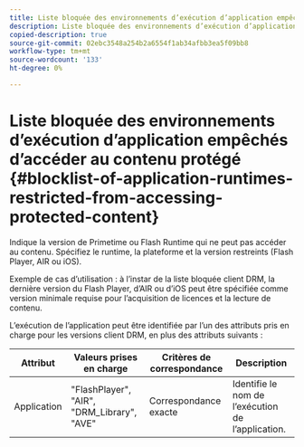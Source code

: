 ```yaml
---
title: Liste bloquée des environnements d’exécution d’application empêchés d’accéder au contenu protégé
description: Liste bloquée des environnements d’exécution d’application empêchés d’accéder au contenu protégé
copied-description: true
source-git-commit: 02ebc3548a254b2a6554f1ab34afbb3ea5f09bb8
workflow-type: tm+mt
source-wordcount: '133'
ht-degree: 0%

---
```


# Liste bloquée des environnements d’exécution d’application empêchés d’accéder au contenu protégé {#blocklist-of-application-runtimes-restricted-from-accessing-protected-content}

Indique la version de Primetime ou Flash Runtime qui ne peut pas accéder au contenu. Spécifiez le runtime, la plateforme et la version restreints (Flash Player, AIR ou iOS).

Exemple de cas d’utilisation : à l’instar de la liste bloquée client DRM, la dernière version du Flash Player, d’AIR ou d’iOS peut être spécifiée comme version minimale requise pour l’acquisition de licences et la lecture de contenu.

L’exécution de l’application peut être identifiée par l’un des attributs pris en charge pour les versions client DRM, en plus des attributs suivants :

| **Attribut** | **Valeurs prises en charge** | **Critères de correspondance** | **Description** |
|---|---|---|---|
| Application | &quot;FlashPlayer&quot;, &quot;AIR&quot;, &quot;DRM_Library&quot;, &quot;AVE&quot; | Correspondance exacte | Identifie le nom de l’exécution de l’application. |
